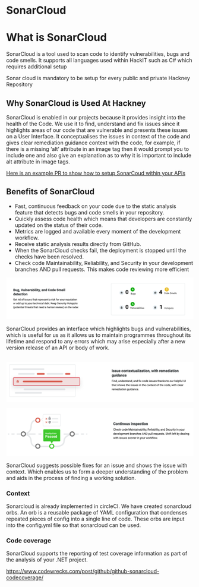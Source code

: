 # SonarCloud

# What is SonarCloud

SonarCloud is a tool used to scan code to identify vulnerabilities, bugs and code smells. It supports all languages used within HackIT such as C# which requires additional setup

Sonar cloud is mandatory to be setup for every public and private Hackney Repository


## Why SonarCloud is Used At Hackney

SonarCloud is enabled in our projects because it provides insight into the health of the Code. We use it to find, understand and fix issues since it highlights areas of our code that are vulnerable and presents these issues on a User Interface. It conceptualises the issues in context of the code and gives clear remediation guidance context with the code, for example, if there is a missing ‘alt’ attribute in an image tag then it would prompt you to include one and also give an explanation as to why it is important to include alt attribute in image tags.

[Here is an example PR to show how to setup SonarCoud within your APIs](https://github.com/LBHackney-IT/asset-information-api/pull/42/files)

## Benefits of SonarCloud

* Fast, continuous feedback on your code due to the static analysis feature that detects bugs and code smells in your repository.
* Quickly assess code health which means that developers are constantly updated on the status of their code.
* Metrics are logged and available every moment of the development workflow.
* Receive static analysis results directly from GitHub.
* When the SonarCloud checks fail, the deployment is stopped until the checks have been resolved.
* Check code Maintainability, Reliability, and Security in your development branches AND pull requests. This makes code reviewing more efficient


![alt_text](../../doc-images/sonarcloud-img1.png "image_tooltip")


SonarCloud provides an interface which highlights bugs and vulnerabilities, which is useful for us as it allows us to maintain programmes throughout its lifetime and respond to any errors which may arise especially after a new version release of an API or body of work.

##

![alt_text](../../doc-images/sonarcloud-img2.png "image_tooltip")



![alt_text](../../doc-images/sonarcloud-img3.png  "image_tooltip")


SonarCloud suggests possible fixes for an issue and shows the issue with context. Which enables us to form a deeper understanding of the problem and aids in the process of finding a working solution.

### Context

Sonarcloud is already implemented in circleCI. We have created sonarcloud orbs. An orb is a reusable package of YAML configuration that condenses repeated pieces of config into a single line of code. These orbs are input into the config.yml file so that sonarcloud can be used.

### Code coverage

SonarCloud supports the reporting of test coverage information as part of the analysis of your .NET project.

https://www.codewrecks.com/post/github/github-sonarcloud-codecoverage/
